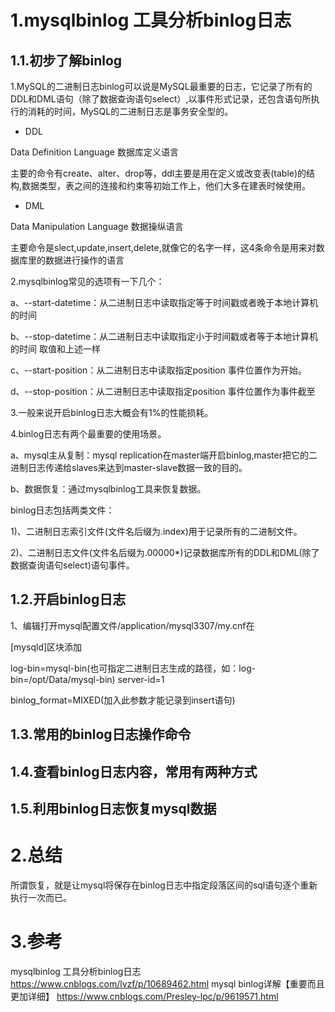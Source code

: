 # 1.mysqlbinlog 工具分析binlog日志

## 1.1.初步了解binlog
1.MySQL的二进制日志binlog可以说是MySQL最重要的日志，它记录了所有的DDL和DML语句（除了数据查询语句select）,以事件形式记录，还包含语句所执行的消耗的时间，MySQL的二进制日志是事务安全型的。
* DDL

Data Definition Language 数据库定义语言

主要的命令有create、alter、drop等，ddl主要是用在定义或改变表(table)的结构,数据类型，表之间的连接和约束等初始工作上，他们大多在建表时候使用。

* DML

Data Manipulation Language 数据操纵语言

主要命令是slect,update,insert,delete,就像它的名字一样，这4条命令是用来对数据库里的数据进行操作的语言

2.mysqlbinlog常见的选项有一下几个：

a、--start-datetime：从二进制日志中读取指定等于时间戳或者晚于本地计算机的时间

b、--stop-datetime：从二进制日志中读取指定小于时间戳或者等于本地计算机的时间 取值和上述一样

c、--start-position：从二进制日志中读取指定position 事件位置作为开始。

d、--stop-position：从二进制日志中读取指定position 事件位置作为事件截至

3.一般来说开启binlog日志大概会有1%的性能损耗。

4.binlog日志有两个最重要的使用场景。

a、mysql主从复制：mysql replication在master端开启binlog,master把它的二进制日志传递给slaves来达到master-slave数据一致的目的。

b、数据恢复：通过mysqlbinlog工具来恢复数据。

binlog日志包括两类文件：

1)、二进制日志索引文件(文件名后缀为.index)用于记录所有的二进制文件。

2)、二进制日志文件(文件名后缀为.00000*)记录数据库所有的DDL和DML(除了数据查询语句select)语句事件。

## 1.2.开启binlog日志

1、编辑打开mysql配置文件/application/mysql3307/my.cnf在

[mysqld]区块添加

log-bin=mysql-bin(也可指定二进制日志生成的路径，如：log-bin=/opt/Data/mysql-bin)
server-id=1

binlog_format=MIXED(加入此参数才能记录到insert语句)


## 1.3.常用的binlog日志操作命令
## 1.4.查看binlog日志内容，常用有两种方式
## 1.5.利用binlog日志恢复mysql数据

# 2.总结

所谓恢复，就是让mysql将保存在binlog日志中指定段落区间的sql语句逐个重新执行一次而已。

# 3.参考
mysqlbinlog 工具分析binlog日志
https://www.cnblogs.com/lvzf/p/10689462.html
mysql binlog详解【重要而且更加详细】
https://www.cnblogs.com/Presley-lpc/p/9619571.html


